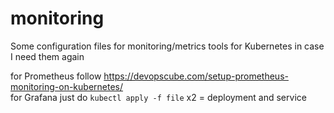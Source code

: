 # monitoring
Some configuration files for monitoring/metrics tools for Kubernetes in case I need them again

for Prometheus follow https://devopscube.com/setup-prometheus-monitoring-on-kubernetes/  
for Grafana just do `kubectl apply -f file` x2 = deployment and service
